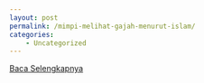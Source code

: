```yaml
---
layout: post
permalink: /mimpi-melihat-gajah-menurut-islam/
categories:
    - Uncategorized
---
```


[Baca Selengkapnya](/07)